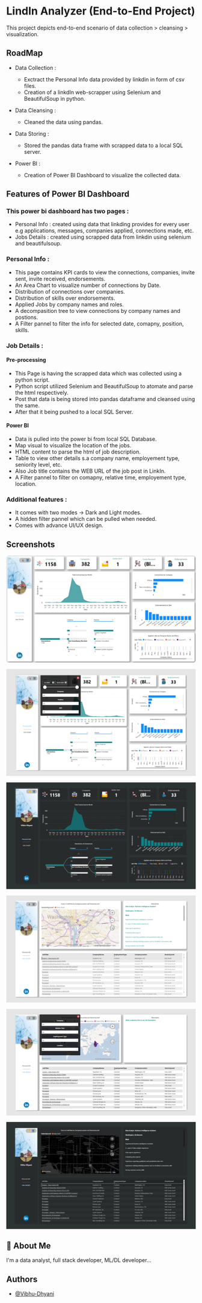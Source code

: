 
# LindIn Analyzer (End-to-End Project)

This project depicts end-to-end scenario of data collection > cleansing > visualization.




## RoadMap

- Data Collection :
    - Exctract the Personal Info data provided by linkdin in form of csv files.
    - Creation of a linkdIn web-scrapper using Selenium and BeautifulSoup in python. 

- Data Cleansing :
    - Cleaned the data using pandas.

- Data Storing : 
    - Stored the pandas data frame with scrapped data to a local SQL server.

- Power BI : 
    - Creation of Power BI Dashboard to visualize the collected data.


## Features of Power BI Dashboard

### This power bi dashboard has two pages :
- Personal Info : created using data that linkding provides for every user e.g  applications, messages, companies applied, connections made, etc.
- Jobs Details : created using scrapped data from linkdin using selenium and beautifulsoup.

### Personal Info :

- This page contains KPI cards to view the connections, companies, invite sent, invite received, endorsements.
- An Area Chart to visualize number of connections by Date.
- Distribution of connections over companies.
- Distribution of skills over endorsements.
- Applied Jobs by company names and roles.
- A decompasition tree to view connections by company names and postions.
- A Filter pannel to filter the info for selected date, comapny, position, skills.

### Job Details : 
#### Pre-processing
- This Page is having the scrapped data which was collected using a python script.
- Python script utilized Selenium and BeautifulSoup to atomate and parse the html respectively.
- Post that data is being stored into pandas dataframe and cleansed using the same.
- After that it being pushed to a local SQL Server.

#### Power BI
- Data is pulled into the power bi from local SQL Database.
- Map visual to visualize the location of the jobs.
- HTML content to parse the html of job description.
- Table to view other details s.a company name, employement type,  seniority level, etc.
- Also Job title contains the WEB URL of the job post in LinkIn.
- A Filter pannel to filter on comapny, relative time, employement type, location.

### Additional features :
- It comes with two modes -> Dark and Light modes.
- A hidden filter pannel which can be pulled when needed.
- Comes with advance UI/UX design.



## Screenshots

![Personal Info - Light Mode](https://github.com/Vibhu-Dhyani/LinkdIn-Analyzer-PowerBIDAshboard/blob/master/linkdIn_analyzer/DashboardImages/image%201.png)

![Personal Info - Light Mode - Filter Pannel](https://github.com/Vibhu-Dhyani/LinkdIn-Analyzer-PowerBIDAshboard/blob/master/linkdIn_analyzer/DashboardImages/Slide%2016_9%20-%202.png)


![Personal Info - Dark Mode](https://github.com/Vibhu-Dhyani/LinkdIn-Analyzer-PowerBIDAshboard/blob/master/linkdIn_analyzer/DashboardImages/Slide%2016_9%20-%205.png)


![Job Details - Light Mode](https://github.com/Vibhu-Dhyani/LinkdIn-Analyzer-PowerBIDAshboard/blob/master/linkdIn_analyzer/DashboardImages/Slide%2016_9%20-%203.png)


![Job Details - Light Mode - Filter Pannel](https://github.com/Vibhu-Dhyani/LinkdIn-Analyzer-PowerBIDAshboard/blob/master/linkdIn_analyzer/DashboardImages/Slide%2016_9%20-%204.png)

![Job Details - Dark Mode](https://github.com/Vibhu-Dhyani/LinkdIn-Analyzer-PowerBIDAshboard/blob/master/linkdIn_analyzer/DashboardImages/Slide%2016_9%20-%206.png)


## 🚀 About Me
I'm a data analyst, full stack developer, ML/DL developer...


## Authors

- [@Vibhu-Dhyani](https://github.com/Vibhu-Dhyani/)

